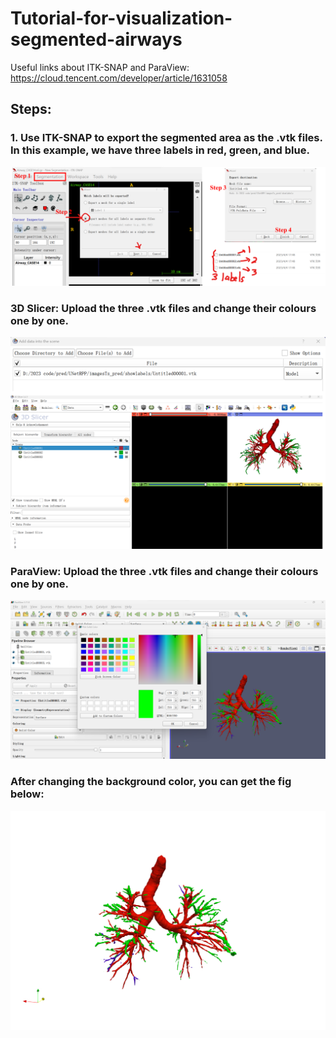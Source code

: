 # Tutorial-for-visualization-segmented-airways
Useful links about ITK-SNAP and ParaView: 
https://cloud.tencent.com/developer/article/1631058

## Steps:
### 1. Use ITK-SNAP to export the segmented area as the .vtk files. In this example, we have three labels in red, green, and blue.

![](demos/im1.png)

### 3D Slicer: Upload the three .vtk files and change their colours one by one. 

![](demos/im2.png)

### ParaView: Upload the three .vtk files and change their colours one by one. 

![](demos/im3.png)

### After changing the background color, you can get the fig below:
![](demos/im4.png)


